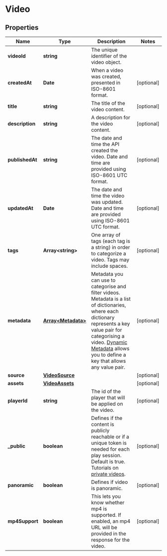 
# Video

## Properties

Name | Type | Description | Notes
------------ | ------------- | ------------- | -------------
**videoId** | **string** | The unique identifier of the video object. | 
**createdAt** | **Date** | When a video was created, presented in ISO-8601 format. |  [optional]
**title** | **string** | The title of the video content.  |  [optional]
**description** | **string** | A description for the video content.  |  [optional]
**publishedAt** | **string** | The date and time the API created the video. Date and time are provided using ISO-8601 UTC format. |  [optional]
**updatedAt** | **Date** | The date and time the video was updated. Date and time are provided using ISO-8601 UTC format. |  [optional]
**tags** | **Array&lt;string&gt;** | One array of tags (each tag is a string) in order to categorize a video. Tags may include spaces.   |  [optional]
**metadata** | [**Array&lt;Metadata&gt;**](Metadata.md) | Metadata you can use to categorise and filter videos. Metadata is a list of dictionaries, where each dictionary represents a key value pair for categorising a video. [Dynamic Metadata](https://api.video/blog/endpoints/dynamic-metadata) allows you to define a key that allows any value pair.  |  [optional]
**source** | [**VideoSource**](VideoSource.md) |  |  [optional]
**assets** | [**VideoAssets**](VideoAssets.md) |  |  [optional]
**playerId** | **string** | The id of the player that will be applied on the video.  |  [optional]
**_public** | **boolean** | Defines if the content is publicly reachable or if a unique token is needed for each play session. Default is true. Tutorials on [private videos](https://api.video/blog/endpoints/private-videos).  |  [optional]
**panoramic** | **boolean** | Defines if video is panoramic.  |  [optional]
**mp4Support** | **boolean** | This lets you know whether mp4 is supported. If enabled, an mp4 URL will be provided in the response for the video.  |  [optional]



